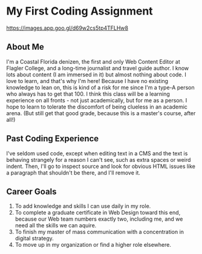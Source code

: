 # My First Coding Assignment #
https://images.app.goo.gl/d69w2cs5tp4TFLHw8
## About Me ##
I'm a Coastal Florida denizen, the first and only Web Content Editor at Flagler College, and a long-time journalist and travel guide author. I know lots about content (I am immersed in it) but almost nothing about code. I love to learn, and that's why I'm here! Because I have no existing knowledge to lean on, this is kind of a risk for me since I'm a type-A person who always has to get that 100. I think this class will be a learning experience on all fronts - not just academically, but for me as a person. I hope to learn to tolerate the discomfort of being clueless in an academic arena. (But still get that good grade, because this is a master's course, after all!) 
## Past Coding Experience ##
I've seldom used code, except when editing text in a CMS and the text is behaving strangely for a reason I can't see, such as extra spaces or weird indent. Then, I'll go to inspect source and look for obvious HTML issues like a paragraph that shouldn't be there, and I'll remove it.
## Career Goals ##
1. To add knowledge and skills I can use daily in my role.
2. To complete a graduate certificate in Web Design toward this end, because our Web team numbers exactly two, including me, and we need all the skills we can aquire.
3. To finish my master of mass communication with a concentration in digital strategy.
4. To move up in my organization or find a higher role elsewhere.
   
 
